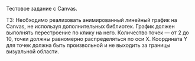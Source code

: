 Тестовое задание с Canvas.

ТЗ: Необходимо реализовать анимированный линейный график на Canvas, не используя дополнительных библиотек.
График должен выполнять перестроение по клику на него. Количество точек — от 2 до 10, точки должны равномерно распределяться по оси X. Координата Y для точек должна быть произвольной и не выходить за границы визуальной области.
